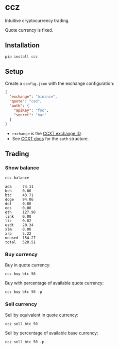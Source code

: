 # ccz

Intuitive cryptocurrency trading.

Quote currency is fixed.

## Installation

```
pip install ccz
```

## Setup

Create a `config.json` with the exchange configuration:

```json
{
  "exchange": "binance",
  "quote": "cad",
  "auth": {
    "apiKey": "foo",
    "secret": "bar"
  }
}
```

- `exchange` is the [CCXT exchange ID](https://github.com/ccxt/ccxt/wiki/Exchange-Markets).
- See [CCXT docs](https://github.com/ccxt/ccxt/wiki/Manual#api-keys-setup) for the `auth` structure.

## Trading

### Show balance

```bash
ccz balance
```

```
ada     74.11
bch     0.00
btc     43.71
doge    94.06
dot     0.00
eos     0.00
eth     127.98
link    0.00
ltc     0.82
usdt    20.34
xlm     0.00
xrp     5.22
unused  154.27
total   520.51
```

### Buy currency

Buy in quote currency:

```
ccz buy btc 50
```

Buy with percentage of available quote currency:

```
ccz buy btc 50 -p
```

### Sell currency

Sell by equivalent in quote currency:

```
ccz sell btc 50
```

Sell by percentage of available base currency:

```
ccz sell btc 50 -p
```
